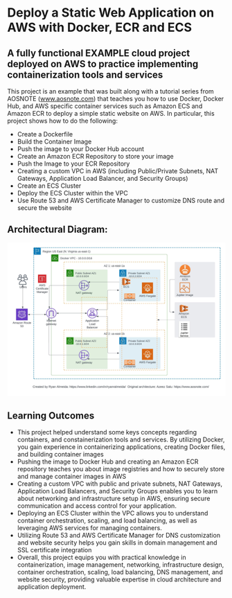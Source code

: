 # Deploy a Static Web Application on AWS with Docker, ECR and ECS

## A fully functional EXAMPLE cloud project deployed on AWS to practice implementing containerization tools and services  


This project is an example that was built along with a tutorial series from AOSNOTE (www.aosnote.com) that teaches you how to use Docker, Docker Hub, and AWS specific container services such as Amazon ECS and Amazon ECR to deploy a simple static website on AWS. In particular, this project shows how to do the following:


- Create a Dockerfile
- Build the Container Image
- Push the image to your Docker Hub account
- Create an Amazon ECR Repository to store your image
- Push the Image to your ECR Repository
- Creating a custom VPC in AWS (including Public/Private Subnets, NAT Gateways, Application Load Balancer, and Security Groups)
- Create an ECS Cluster
- Deploy the ECS Cluster within the VPC
- Use Route 53 and AWS Certificate Manager to customize DNS route and secure the website

## Architectural Diagram:
![Alt text](project-architecture.jpeg)

## Learning Outcomes 

- This project helped understand some keys concepts regarding containers, and constainerization tools and services. By utilizing Docker, you gain experience in containerizing applications, creating Docker files, and building container images
- Pushing the image to Docker Hub and creating an Amazon ECR repository teaches you about image registries and how to securely store and manage container images in AWS
- Creating a custom VPC with public and private subnets, NAT Gateways, Application Load Balancers, and Security Groups enables you to learn about networking and infrastructure setup in AWS, ensuring secure communication and access control for your application. 
- Deploying an ECS Cluster within the VPC allows you to understand container orchestration, scaling, and load balancing, as well as leveraging AWS services for managing containers. 
- Utilizing Route 53 and AWS Certificate Manager for DNS customization and website security helps you gain skills in domain management and SSL certificate integration
- Overall, this project equips you with practical knowledge in containerization, image management, networking, infrastructure design, container orchestration, scaling, load balancing, DNS management, and website security, providing valuable expertise in cloud architecture and application deployment.